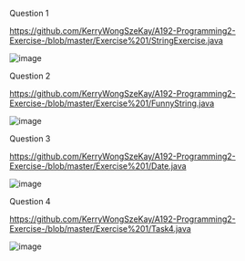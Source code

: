 Question 1

https://github.com/KerryWongSzeKay/A192-Programming2-Exercise-/blob/master/Exercise%201/StringExercise.java

![image](https://user-images.githubusercontent.com/61194252/75958770-df080800-5ef7-11ea-8071-7aa4cf43715f.png)

Question 2

https://github.com/KerryWongSzeKay/A192-Programming2-Exercise-/blob/master/Exercise%201/FunnyString.java

![image](https://user-images.githubusercontent.com/61194252/75958873-0fe83d00-5ef8-11ea-9b40-91777f06c0ee.png)

Question 3

https://github.com/KerryWongSzeKay/A192-Programming2-Exercise-/blob/master/Exercise%201/Date.java

![image](https://user-images.githubusercontent.com/61194252/75958931-31492900-5ef8-11ea-8b0f-dc947bae1682.png)

Question 4

https://github.com/KerryWongSzeKay/A192-Programming2-Exercise-/blob/master/Exercise%201/Task4.java

![image](https://user-images.githubusercontent.com/61194252/75958972-4aea7080-5ef8-11ea-9cff-11ad63c6dce1.png)
